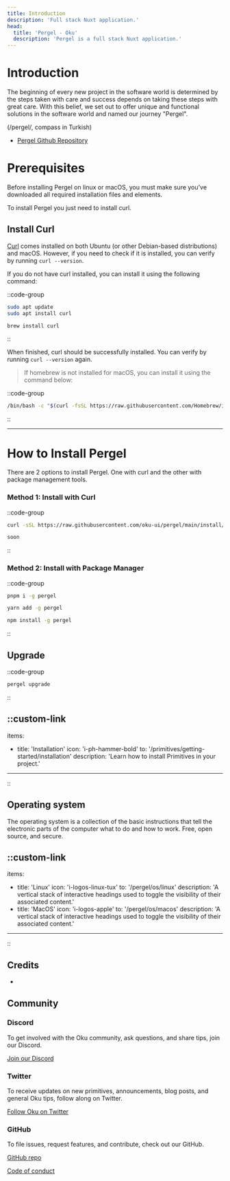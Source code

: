 ```yaml
---
title: Introduction
description: 'Full stack Nuxt application.'
head:
  title: 'Pergel - Oku'
  description: 'Pergel is a full stack Nuxt application.'
---
```


# Introduction

The beginning of every new project in the software world is determined by the steps taken with care and success depends on taking these steps with great care. With this belief, we set out to offer unique and functional solutions in the software world and named our journey "Pergel".

(/pergel/, compass in Turkish)


- [Pergel Github Repository](https://github.com/oku-ui/pergel)

# Prerequisites

Before installing Pergel on linux or macOS, you must make sure you’ve downloaded all required installation files and elements.

To install Pergel you just need to install curl.

## Install Curl

[Curl](os/programs/curl) comes installed on both Ubuntu (or other Debian-based distributions) and macOS. However, if you need to check if it is installed, you can verify by running `curl --version`.

If you do not have curl installed, you can install it using the following command:

::code-group

```sh [linux]
sudo apt update
sudo apt install curl
```

```sh [macOS]
brew install curl

```
::

When finished, curl should be successfully installed. You can verify by running `curl --version` again.

> If homebrew is not installed for macOS, you can install it using the command below:

::code-group

```sh [macOS]
/bin/bash -c "$(curl -fsSL https://raw.githubusercontent.com/Homebrew/install/HEAD/install.sh)"
```
::

---

# How to Install Pergel

There are 2 options to install Pergel. One with curl and the other with package management tools.

### Method 1: Install with Curl

::code-group

```sh [linux]
curl -sSL https://raw.githubusercontent.com/oku-ui/pergel/main/install/ubuntu.sh | sh
```

```bash [macOS]
soon

```
::


### Method 2: Install with Package Manager

::code-group

```sh [pnpm]
pnpm i -g pergel
```

```bash [yarn]
yarn add -g pergel

```

```bash [npm]
npm install -g pergel
```
::

## Upgrade

::code-group

```sh [sh]
pergel upgrade
```
::


::custom-link
---
items:
  - title: 'Installation'
    icon: 'i-ph-hammer-bold'
    to: '/primitives/getting-started/installation'
    description: 'Learn how to install Primitives in your project.'
---
::

## Operating system 

The operating system is a collection of the basic instructions that tell the electronic parts of the computer what to do and how to work. Free, open source, and secure.

::custom-link
---
items:
  - title: 'Linux'
    icon: 'i-logos-linux-tux'
    to: '/pergel/os/linux'
    description: 'A vertical stack of interactive headings used to toggle the visibility of their associated content.'
  - title: 'MacOS'
    icon: 'i-logos-apple'
    to: '/pergel/os/macos'
    description: 'A vertical stack of interactive headings used to toggle the visibility of their associated content.'
---
::


## Credits

- 

## Community

### Discord

To get involved with the Oku community, ask questions, and share tips, join our Discord.

[Join our Discord](https://chat.productdevbook.com)

### Twitter

To receive updates on new primitives, announcements, blog posts, and general Oku tips, follow along on Twitter.

[Follow Oku on Twitter](https://twitter.com/oku_ui)

### GitHub

To file issues, request features, and contribute, check out our GitHub.

[GitHub repo](https://github.com/oku-ui/pergel)

[Code of conduct](https://github.com/oku-ui/pergel/blob/main/CODE_OF_CONDUCT.md)